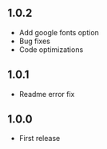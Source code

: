 ## 1.0.2
* Add google fonts option
* Bug fixes
* Code optimizations

## 1.0.1
* Readme error fix

## 1.0.0
* First release
